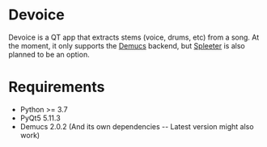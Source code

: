 # Devoice

Devoice is a QT app that extracts stems (voice, drums, etc) from a song.
At the moment, it only supports the [Demucs](https://github.com/facebookresearch/demucs) backend, but [Spleeter](https://github.com/deezer/spleeter) is also planned to be an option.

# Requirements

- Python >= 3.7
- PyQt5 5.11.3
- Demucs 2.0.2 (And its own dependencies -- Latest version might also work)
